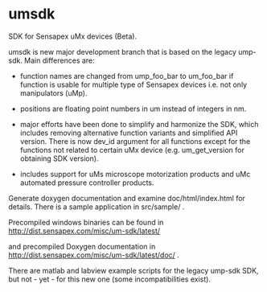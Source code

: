 # umsdk
SDK for Sensapex uMx devices (Beta).

umsdk is new major development branch that is based on the legacy ump-sdk. Main differences are:

- function names are changed from ump_foo_bar to um_foo_bar if function
is usable for multiple type of Sensapex devices i.e. not only manipulators (uMp).

- positions are floating point numbers in um instead of integers in nm.

- major efforts have been done to simplify and harmonize the SDK, which includes removing
alternative function variants and simplified API version. There is now dev_id argument for all
functions except for the functions not related to certain uMx device
(e.g. um_get_version for obtaining SDK version).

- includes support for uMs microscope motorization products and uMc automated pressure controller products.

Generate doxygen documentation and examine doc/html/index.html for details.
There is a sample application in src/sample/ .

Precompiled windows binaries can be found in
http://dist.sensapex.com/misc/um-sdk/latest/

and precompiled Doxygen documentation in
http://dist.sensapex.com/misc/um-sdk/latest/doc/ .

There are matlab and labview example scripts for the legacy ump-sdk SDK,
but not - yet - for this new one (some incompatibilities exist).

